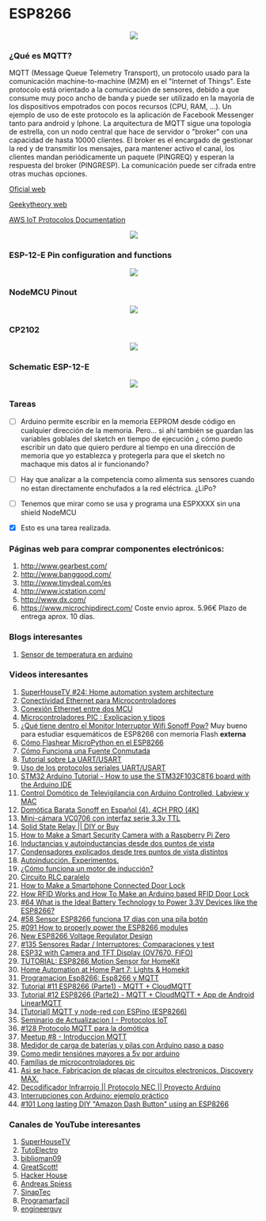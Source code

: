 # ESP8266
<p align="center" ><img src="https://github.com/icastillejogomez/ESP8266/blob/master/NodeMCU_12_E_picture.jpg"></p>

### ¿Qué es MQTT?

MQTT (Message Queue Telemetry Transport), un protocolo usado para la comunicación machine-to-machine (M2M) en el "Internet of Things". Este protocolo está orientado a la comunicación de sensores, debido a que consume muy poco ancho de banda y puede ser utilizado en la mayoría de los dispositivos empotrados con pocos recursos (CPU, RAM, …). Un ejemplo de uso de este protocolo es la aplicación de Facebook Messenger tanto para android y Iphone. La arquitectura de MQTT sigue una topología de estrella, con un nodo central que hace de servidor o "broker" con una capacidad de hasta 10000 clientes. El broker es el encargado de gestionar la red y de transmitir los mensajes, para mantener activo el canal, los clientes mandan periódicamente un paquete (PINGREQ) y esperan la respuesta del broker (PINGRESP). La comunicación puede ser cifrada entre otras muchas opciones.

[Oficial web](mqtt.org)

[Geekytheory web](https://geekytheory.com/que-es-mqtt)

[AWS IoT Protocolos Documentation](https://docs.aws.amazon.com/es_es/iot/latest/developerguide/protocols.html)

<p align="center" ><img src="https://geekytheory.com/wp-content/uploads/2015/05/topologia.png"></p>

### ESP-12-E Pin configuration and functions

<p align="center" ><img src="https://github.com/icastillejogomez/ESP8266/blob/master/esp-12_pindef.png"></p>

### NodeMCU Pinout

<p align="center" ><img src="https://github.com/icastillejogomez/ESP8266/blob/master/nodemcu_pins.png"></p>

### CP2102

<p align="center" ><img src="https://github.com/icastillejogomez/ESP8266/blob/master/cp2102.png"></p>

### Schematic ESP-12-E

<p align="center" ><img src="https://github.com/icastillejogomez/ESP8266/blob/master/schematic_esp-12e.png"></p>

### Tareas

- [ ] Arduino permite escribir en la memoria EEPROM desde código en cualquier dirección de la memoria. Pero... si ahí también se guardan las variables goblales del sketch en tiempo de ejecución ¿ cómo puedo escribir un dato que quiero perdure al tiempo en una dirección de memoria que yo establezca y protegerla para que el sketch no machaque mis datos al ir funcionando?

- [ ] Hay que analizar a la competencia como alimenta sus sensores cuando no estan directamente enchufados a la red eléctrica. ¿LiPo?

- [ ] Tenemos que mirar como se usa y programa una ESPXXXX sin una shield NodeMCU

- [x] Esto es una tarea realizada.

### Páginas web para comprar componentes electrónicos:

1. http://www.gearbest.com/
2. http://www.banggood.com/
3. http://www.tinydeal.com/es
4. http://www.icstation.com/
5. http://www.dx.com/
5. https://www.microchipdirect.com/ Coste envio aprox. 5.96€ Plazo de entrega aprox. 10 días.

### Blogs interesantes

1. [Sensor de temperatura en arduino](https://programarfacil.com/podcast/48-sensor-de-temperatura-en-arduino/)

### Videos interesantes

1. [SuperHouseTV #24: Home automation system architecture](https://www.youtube.com/watch?v=vL54JfldB4Y)
2. [Conectividad Ethernet para Microcontroladores](https://www.youtube.com/watch?v=1yh8d4ocX64)
3. [Conexión Ethernet entre dos MCU](https://www.youtube.com/watch?v=zVTO4wj2UCA)
4. [Microcontroladores PIC : Explicacion y tipos](https://www.youtube.com/watch?v=pgUAigz_UXo)
5. [¿Qué tiene dentro el Monitor Interruptor Wifi Sonoff Pow?](https://www.youtube.com/watch?v=I2yDMbnsstg) Muy bueno para estudiar esquemáticos de ESP8266 con memoria Flash **externa**
6. [Cómo Flashear MicroPython en el ESP8266](https://www.youtube.com/watch?v=6GDvGe1D_0I)
7. [Cómo Funciona una Fuente Conmutada](https://www.youtube.com/watch?v=nT3KajChQuA)
8. [Tutorial sobre La UART/USART](https://www.youtube.com/watch?v=dGDaWapeaw4)
9. [Uso de los protocolos seriales UART/USART](https://www.youtube.com/watch?v=hrlXZzTca6M)
10. [STM32 Arduino Tutorial - How to use the STM32F103C8T6 board with the Arduino IDE](https://www.youtube.com/watch?v=K-jYSysmw9w)
11. [Control Domótico de Televigilancia con Arduino Controlled, Labview y MAC](https://www.youtube.com/watch?v=0Scb8qG2V-Y)
12. [Domótica Barata Sonoff en Español (4). 4CH PRO (4K)](https://www.youtube.com/watch?v=5eO1B4YzFeg)
13. [Mini-cámara VC0706 con interfaz serie 3.3v TTL](https://www.youtube.com/watch?v=28Eoqpn_GRY)
14. [Solid State Relay || DIY or Buy](https://www.youtube.com/watch?v=2UtL2uAYCUA)
15. [How to Make a Smart Security Camera with a Raspberry Pi Zero](https://www.youtube.com/watch?v=Y2QFu-tTvTI)
16. [Inductancias y autoinductancias desde dos puntos de vista](https://www.youtube.com/watch?v=3Pynb1cRaf8)
17. [Condensadores explicados desde tres puntos de vista distintos](https://www.youtube.com/watch?v=XnojEItGA2U)
18. [Autoinducción. Experimentos.](https://www.youtube.com/watch?v=08K8oXa9Qa8)
19. [¿Cómo funciona un motor de inducción?](https://www.youtube.com/watch?v=OlTDyL6ZPOY)
20. [Circuito RLC paralelo](https://www.youtube.com/watch?v=cmdr2vfETfU)
21. [How to Make a Smartphone Connected Door Lock](https://www.youtube.com/watch?v=bAcK80fm1_0)
22. [How RFID Works and How To Make an Arduino based RFID Door Lock](https://www.youtube.com/watch?v=QSx778Gr6Y4)
23. [#64 What is the Ideal Battery Technology to Power 3.3V Devices like the ESP8266?](https://www.youtube.com/watch?v=heD1zw3bMhw)
24. [#58 Sensor ESP8266 funciona 17 días con una pila botón](https://www.youtube.com/watch?v=IYuYTfO6iOs)
25. [#091 How to properly power the ESP8266 modules](https://www.youtube.com/watch?v=wf_msvWv1jk)
26. [New ESP8266 Voltage Regulator Design](https://www.youtube.com/watch?v=J66_8P043ko)
27. [#135 Sensores Radar / Interruptores: Comparaciones y test](https://www.youtube.com/watch?v=9WiJJgIi3W0)
28. [ESP32 with Camera and TFT Display (OV7670, FIFO)](https://www.youtube.com/watch?v=v_8XifFcpaI)
29. [TUTORIAL: ESP8266 Motion Sensor for HomeKit](https://www.youtube.com/watch?v=wA10w_zZ-Mo)
30. [Home Automation at Home Part 7: Lights & Homekit](https://www.youtube.com/watch?v=4jq-FLmUCP8)
31. [Programacion Esp8266: Esp8266 y MQTT](https://www.youtube.com/watch?v=LfWJC-AZBaU)
32. [Tutorial #11 ESP8266 (Parte1) - MQTT + CloudMQTT](https://www.youtube.com/watch?v=MD2pw21HAA8)
33. [Tutorial #12 ESP8266 (Parte2) - MQTT + CloudMQTT + App de Android LinearMQTT](https://www.youtube.com/watch?v=MuTaFhuMdAo)
34. [[Tutorial] MQTT y node-red con ESPino (ESP8266)](https://www.youtube.com/watch?v=2Ii-sJRL7oA)
35. [Seminario de Actualizacion I - Protocolos IoT](https://www.youtube.com/watch?v=9QVHpgcF0yU)
36. [#128 Protocolo MQTT para la domótica](https://www.youtube.com/watch?v=RVccNv3CXc8)
37. [Meetup #8 - Introduccion MQTT](https://www.youtube.com/watch?v=J39kKnJLTRU)
38. [Medidor de carga de baterías y pilas con Arduino paso a paso](https://www.youtube.com/watch?v=mBp5NaivDGk)
39. [Como medir tensiónes mayores a 5v por arduino](https://www.youtube.com/watch?v=nW30cV6_I5o)
40. [Familias de microcontroladores pic](https://www.youtube.com/watch?v=j4Kds3unZIo)
41. [Asi se hace. Fabricacion de placas de circuitos electronicos. Discovery MAX.](https://www.youtube.com/watch?v=LqaRELYZ1yE)
42. [Decodificador Infrarrojo || Protocolo NEC || Proyecto Arduino](https://www.youtube.com/watch?v=QujD8Lo7-3Q)
43. [Interrupciones con Arduino: ejemplo práctico](https://www.youtube.com/watch?v=J4wzZzbryHM)
44. [#101 Long lasting DIY "Amazon Dash Button" using an ESP8266](https://www.youtube.com/watch?v=nbMfb0dIvYc)

### Canales de YouTube interesantes

1. [SuperHouseTV](https://www.youtube.com/channel/UC75HTMhqVZs0sPOMTMQqI9g)
2. [TutoElectro](https://www.youtube.com/channel/UC-sYiyzPbjIGW8wMye9tbIw)
3. [biblioman09](https://www.youtube.com/channel/UC9OHtNnklTrMj9pDu4XiVRQ)
4. [GreatScott!](https://www.youtube.com/channel/UC6mIxFTvXkWQVEHPsEdflzQ)
5. [Hacker House](https://www.youtube.com/channel/UCEcNXmr7DYq1XxpWHSxaN0w)
6. [Andreas Spiess](https://www.youtube.com/channel/UCu7_D0o48KbfhpEohoP7YSQ)
7. [SinapTec](https://www.youtube.com/channel/UC8o-svyM8REGaJknduXI74Q)
8. [Programarfacil](https://www.youtube.com/channel/UCSGPM_kJJ6jiTG4_y_mJXLA)
9. [engineerguy](https://www.youtube.com/channel/UC2bkHVIDjXS7sgrgjFtzOXQ)
